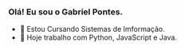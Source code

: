 ### Olá! Eu sou o Gabriel Pontes.

- 🌱 Estou Cursando Sistemas de Imformação.
- 🔭 Hoje trabalho com Python, JavaScript e Java.

